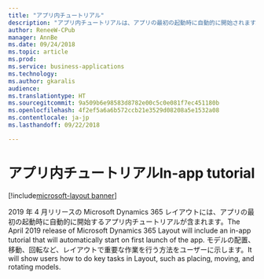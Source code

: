```yaml
---
title: "アプリ内チュートリアル"
description: "アプリ内チュートリアルは、アプリの最初の起動時に自動的に開始されます。"
author: ReneeW-CPub
manager: AnnBe
ms.date: 09/24/2018
ms.topic: article
ms.prod: 
ms.service: business-applications
ms.technology: 
ms.author: gkaralis
audience: 
ms.translationtype: HT
ms.sourcegitcommit: 9a509b6e98583d8782e00c5c0e081f7ec451180b
ms.openlocfilehash: 4f2ef5a6a6b572ccb21e3529d08208a5e1532a08
ms.contentlocale: ja-jp
ms.lasthandoff: 09/22/2018

---
```


# <a name="in-app-tutorial"></a><span data-ttu-id="b6948-103">アプリ内チュートリアル</span><span class="sxs-lookup"><span data-stu-id="b6948-103">In-app tutorial</span></span>

[!include[microsoft-layout banner](../includes/microsoft-layout.md)]

<span data-ttu-id="b6948-104">2019 年 4 月リリースの Microsoft Dynamics 365 レイアウトには、アプリの最初の起動時に自動的に開始するアプリ内チュートリアルが含まれます。</span><span class="sxs-lookup"><span data-stu-id="b6948-104">The April 2019 release of Microsoft Dynamics 365 Layout will include an in-app tutorial that will automatically start on first launch of the app.</span></span> <span data-ttu-id="b6948-105">モデルの配置、移動、回転など、レイアウトで重要な作業を行う方法をユーザーに示します。</span><span class="sxs-lookup"><span data-stu-id="b6948-105">It will show users how to do key tasks in Layout, such as placing, moving, and rotating models.</span></span>

